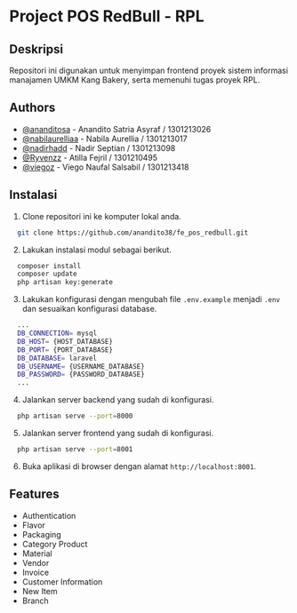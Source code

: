 
# Project POS RedBull - RPL




## Deskripsi

Repositori ini digunakan untuk menyimpan frontend proyek sistem informasi manajamen UMKM Kang Bakery, serta memenuhi tugas proyek RPL.


## Authors

- [@ananditosa](https://github.com/anandito38) - Anandito Satria Asyraf / 1301213026
- [@nabilaurelliaa](https://github.com/nabilaurelliaa) - Nabila Aurellia / 1301213017
- [@nadirhadd](https://github.com/nadirhadd) - Nadir Septian / 1301213098
- [@Ryvenzz](https://github.com/Ryvenzz) - Atilla Fejril / 1301210495
- [@viegoz](https://github.com/viegoz) - Viego Naufal Salsabil / 1301213418


## Instalasi

1. Clone repositori ini ke komputer lokal anda.

```bash
  git clone https://github.com/anandito38/fe_pos_redbull.git
```

2. Lakukan instalasi modul sebagai berikut.

```bash
  composer install
  composer update
  php artisan key:generate
```

3. Lakukan konfigurasi dengan mengubah file `.env.example` menjadi `.env` dan sesuaikan konfigurasi database.
```bash
  ...
  DB_CONNECTION= mysql
  DB_HOST= {HOST_DATABASE}
  DB_PORT= {PORT_DATABASE}
  DB_DATABASE= laravel
  DB_USERNAME= {USERNAME_DATABASE}
  DB_PASSWORD= {PASSWORD_DATABASE}
  ...
```

4. Jalankan server backend yang sudah di konfigurasi.
```bash
  php artisan serve --port=8000
```

5. Jalankan server frontend yang sudah di konfigurasi.
```bash
  php artisan serve --port=8001
```

6. Buka aplikasi di browser dengan alamat `http://localhost:8001`.


## Features

- Authentication
- Flavor
- Packaging
- Category Product
- Material
- Vendor
- Invoice
- Customer Information
- New Item
- Branch
